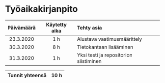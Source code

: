 # Työaikakirjanpito

| Päivämäärä        | Käytetty aika  | Tehty asia                        |
|:-----------------:|:--------------:|:----------------------------------|
| 23.3.2020         | 1 h            | Alustava vaatimusmäärittely       |
| 30.3.2020         | 8 h            | Tietokantaan lisääminen           |
| 31.3.2020         | 1 h            | Yksi testi ja repositorion siistiminen |

|Tunnit yhteensä|10 h    |
|:-------------:|--------|
